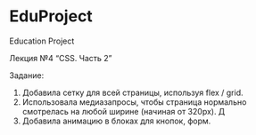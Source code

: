 # EduProject
 Education Project

Лекция №4 “CSS. Часть 2”

Задание:

1. Добавила сетку для всей страницы, используя flex / grid.
2. Использовала медиазапросы, чтобы страница нормально смотрелась на любой ширине (начиная от 320px). Д
3. Добавила анимацию в блоках для кнопок, форм.
